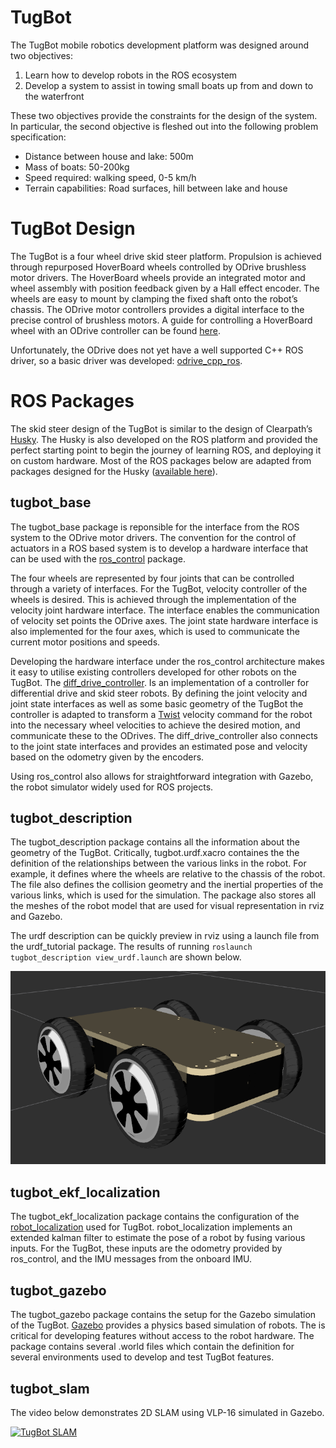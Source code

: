 # TugBot
The TugBot mobile robotics development platform was designed around two objectives:
1. Learn how to develop robots in the ROS ecosystem
2. Develop a system to assist in towing small boats up from and down to the waterfront

These two objectives provide the constraints for the design of the system. In particular, the second objective is fleshed out into the following problem specification:
- Distance between house and lake: 500m
- Mass of boats: 50-200kg
- Speed required: walking speed, 0-5 km/h
- Terrain capabilities: Road surfaces, hill between lake and house

# TugBot Design
The TugBot is a four wheel drive skid steer platform. Propulsion is achieved through repurposed HoverBoard wheels controlled by ODrive brushless motor drivers. The HoverBoard wheels provide an integrated motor and wheel assembly with position feedback given by a Hall effect encoder. The wheels are easy to mount by clamping the fixed shaft onto the robot’s chassis. The ODrive motor controllers provides a digital interface to the precise control of brushless motors. A guide for controlling a HoverBoard wheel with an ODrive controller can be found [here](https://github.com/madcowswe/ODrive/blob/master/docs/hoverboard.md).

Unfortunately, the ODrive does not yet have a well supported C++ ROS driver, so a basic driver was developed: [odrive_cpp_ros](https://github.com/BenBurgessLimerick/odrive_cpp_ros).

# ROS Packages
The skid steer design of the TugBot is similar to the design of Clearpath’s [Husky](https://clearpathrobotics.com/husky-unmanned-ground-vehicle-robot/). The Husky is also developed on the ROS platform and provided the perfect starting point to begin the journey of learning ROS, and deploying it on custom hardware. Most of the ROS packages below are adapted from packages designed for the Husky ([available here](https://github.com/husky/husky)).

## tugbot_base
The tugbot_base package is reponsible for the interface from the ROS system to the ODrive motor drivers. The convention for the control of actuators in a ROS based system is to develop a hardware interface that can be used with the [ros_control](http://wiki.ros.org/ros_control) package.

The four wheels are represented by four joints that can be controlled through a variety of interfaces. For the TugBot, velocity controller of the wheels is desired. This is achieved through the implementation of the velocity joint hardware interface. The interface enables the communication of velocity set points the ODrive axes. The joint state hardware interface is also implemented for the four axes, which is used to communicate the current motor positions and speeds.

Developing the hardware interface under the ros_control architecture makes it easy to utilise existing controllers developed for other robots on the TugBot. The [diff_drive_controller](http://wiki.ros.org/diff_drive_controller). Is an implementation of a controller for differential drive and skid steer robots. By defining the joint velocity and joint state interfaces as well as some basic geometry of the TugBot the controller is adapted to transform a [Twist](http://docs.ros.org/api/geometry_msgs/html/msg/Twist.html) velocity command for the robot into the necessary wheel velocities to achieve the desired motion, and communicate these to the ODrives. The diff_drive_controller also connects to the joint state interfaces and provides an estimated pose and velocity based on the odometry given by the encoders.

Using ros_control also allows for straightforward integration with Gazebo, the robot simulator widely used for ROS projects. 

## tugbot_description
The tugbot_description package contains all the information about the geometry of the TugBot. Critically, tugbot.urdf.xacro containes the the definition of the relationships between the various links in the robot. For example, it defines where the wheels are relative to the chassis of the robot. The file also defines the collision geometry and the inertial properties of the various links, which is used for the simulation. The package also stores all the meshes of the robot model that are used for visual representation in rviz and Gazebo. 

The urdf description can be quickly preview in rviz using a launch file from the urdf_tutorial package. The results of running `roslaunch tugbot_description view_urdf.launch` are shown below.

![TugBot description](images/tugbot_description/view_robot.png)

## tugbot_ekf_localization
The tugbot_ekf_localization package contains the configuration of the [robot_localization](http://wiki.ros.org/robot_localization) used for TugBot. robot_localization implements an extended kalman filter to estimate the pose of a robot by fusing various inputs. For the TugBot, these inputs are the odometry provided by ros_control, and the IMU messages from the onboard IMU. 

## tugbot_gazebo
The tugbot_gazebo package contains the setup for the Gazebo simulation of the TugBot. [Gazebo](http://gazebosim.org/) provides a physics based simulation of robots. The is critical for developing features without access to the robot hardware. The package contains several .world files which contain the definition for several environments used to develop and test TugBot features. 


## tugbot_slam

The video below demonstrates 2D SLAM using VLP-16 simulated in Gazebo. 

[![TugBot SLAM](http://img.youtube.com/vi/22iVpP1quD4/0.jpg)](http://www.youtube.com/watch?v=22iVpP1quD4 "TugBot SLAM")